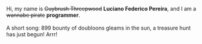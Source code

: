 Hi, my name is ~~Guybrush Threepwood~~ **Luciano Federico Pereira**, and I am a ~~wannabe pirate~~ **programmer**.<br><br>A short song: 899 bounty of doubloons gleams in the sun, a treasure hunt has just begun! Arrr!
